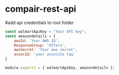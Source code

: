 # compair-rest-api

#add api credentials to root folder

```javascript
const walmartApiKey = "Your API key";
const amazondetails = {
    awsId: 'Your AWS ID',
    ResponseGroup: 'Offers',
    awsSecret: 'Your aws secret',
    assocId: 'your associte tag'
}

module.exports = { walmartApiKey, amazondetails };
```

